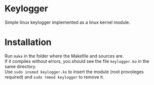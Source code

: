 # Keylogger
Simple linux keylogger implemented as a linux kernel module.  
# Installation
Run ``make`` in the folder where the Makefile and sources are.  
If it compiles without errors, you should see the file ``keylogger.ko`` in the same directory.  
Use ``sudo insmod keylogger.ko`` to insert the module (root provoleges required) and 
``sudo rmmod keylogger`` to remove it.

